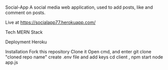 Social-App
A social media web application, used to add posts, like and comment on posts.

Live at
https://socialapp77.herokuapp.com/

Tech
MERN Stack

Deployment
Heroku


Installation
Fork this repository
Clone it
Open cmd, and enter git clone "cloned repo name"
create .env file and add keys
cd client , npm start
node app.js
